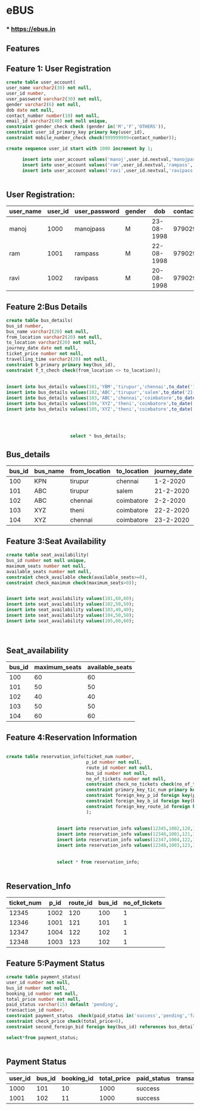 # eBUS
  ### * https://ebus.in

## Features
  
   
## Feature 1: User Registration
```sql
create table user_account(
user_name varchar2(30) not null,
user_id number,
user_password varchar2(30) not null,
gender varchar2(6) not null,
dob date not null,
contact_number number(10) not null,
email_id varchar2(40) not null unique,
constraint gender_check check (gender in('M','F','OTHERS')),
constraint user_id_primary_key primary key(user_id),
constraint mobile_number_check check(999999999<contact_number));

create sequence user_id start with 1000 increment by 1;

      insert into user_account values('manoj',user_id.nextval,'manojpass','M',to_date('23-08-1998'),9790291737,'manoj@gmail.com');
      insert into user_account values('ram',user_id.nextval,'rampass','M',to_date('22-08-1998'),9790291739,'ram@gmail.com');
      insert into user_account values('ravi',user_id.nextval,'ravipass','M',to_date('20-08-1998'),9790291730,'ravi@gmail.com');
      
  ```  
  ## User Registration:
| user_name | user_id | user_password | gender | dob        | contact_number | email_id        |
|-----------|---------|---------------|--------|------------|----------------|-----------------|
| manoj     | 1000    | manojpass     | M      | 23-08-1998 | 9790291737     | manoj@gmail.com |
| ram       | 1001    | rampass       | M      | 22-08-1998 | 9790291739     | ram@gmail.com   |
| ravi      | 1002    | ravipass      | M      | 20-08-1998 | 9790291730     | ravi@gmail.com  |


                            
                       
                      
 ## Feature 2:Bus Details  
 ```sql
create table bus_details(
bus_id number,
bus_name varchar2(20) not null,
from_location varchar2(20) not null,
to_location varchar2(20) not null,
journey_date date not null,
ticket_price number not null,
travelling_time varchar2(20) not null,
constraint b_primary primary key(bus_id),
constraint f_t_chech check(from_location <> to_location));
                            
                            
 insert into bus_details values(101,'YBM','tirupur','chennai',to_date('1-2-2020'),1000,'23:00 to 07:00');
insert into bus_details values(102,'ABC','tirupur','salem',to_date('21-2-2020'),1000,'01:00 to 08:00');
insert into bus_details values(103,'ABC','chennai','coimbatore',to_date('2-2-2020'),500,'10:00 to 18:00');
insert into bus_details values(104,'XYZ','theni','coimbatore',to_date('22-2-2020'),500,'10:00 to 18:00');
insert into bus_details values(105,'XYZ','theni','coimbatore',to_date('23-2-2020'),500,'10:00 to 18:00');

                          
 
 
                         select * bus_details;
```


## Bus_details
| bus_id | bus_name | from_location | to_location | journey_date | ticket_price | travelling_time  |
|--------|----------|---------------|-------------|--------------|--------------|------------------|
|  100   |   KPN    |  tirupur      |  chennai    | 1-2-2020     |   1000       |  23:00 to 07:00  |
|  101   |   ABC    |  tirupur      |  salem      | 21-2-2020    |   1000       |  01:00 to 08:00  |
|  102   |   ABC    |  chennai      | coimbatore  | 2-2-2020     |    500       |  10:00 to 18:00  |
|  103   |    XYZ   |  theni        | coimbatore  | 22-2-2020    |    500       |  10:00 to 18:00  |
|  104   |   XYZ    |  chennai      |  coimbatore | 23-2-2020    |    500       |  10:00 to 18:00  |  
                            
                            
                            
## Feature 3:Seat Availability                            
```sql
create table seat_availability(
bus_id number not null unique,
maximum_seats number not null,
available_seats number not null,
constraint check_available check(available_seats>=0),
constraint check_maximum check(maximum_seats>0));


insert into seat_availability values(101,60,60);
insert into seat_availability values(102,50,50);
insert into seat_availability values(103,40,40);
insert into seat_availability values(104,50,50);
insert into seat_availability values(105,60,60);
                        
                        
```
## Seat_availability
| bus_id | maximum_seats | available_seats |
|--------|---------------|-----------------|
| 100    | 60            | 60              |
| 101    | 50            | 50              |
| 102    | 40            | 40              |
| 103    | 50            | 50              |
| 104    | 60            | 60              |
   
 ## Feature 4:Reservation Information
   ``` sql
       
   create table reservation_info(ticket_num number,
                                 p_id number not null,
                                 route_id number not null,
                                 bus_id number not null,
                                 no_of_tickets number not null,
                                 constraint check_no_tickets check(no_of_tickets>0),
                                 constraint primary_key_tic_num primary key(ticket_num),
                                 constraint foreign_key_p_id foreign key(p_id) references passenger_info(p_id),
                                 constraint foreign_key_b_id foreign key(bus_id) references bus_info(bus_id),
                                 constraint foreign_key_route_id foreign key(route_id) references route_info(route_id)
                                 );
                                 
                      
                      insert into reservation_info values(12345,1002,120,100,1);                     
                      insert into reservation_info values(12346,1001,121,101,1);                     
                      insert into reservation_info values(12347,1004,122,102,1);                     
                      insert into reservation_info values(12348,1003,123,103,1);
                      
                      
                      select * from reservation_info;
                      
   
   ```
   
   
 ## Reservation_Info 
   
| ticket_num | p_id | route_id | bus_id | no_of_tickets |
|------------|------|----------|--------|---------------|
| 12345      | 1002 | 120      | 100    | 1             |
| 12346      | 1001 | 121      | 101    | 1             |
| 12347      | 1004 | 122      | 102    | 1             |
| 12348      | 1003 | 123      | 102    | 1             |



   ## Feature 5:Payment Status
   ```sql
create table payment_status(
user_id number not null,
bus_id number not null,
booking_id number not null,
total_price number not null,
paid_status varchar(15) default 'pending',
transaction_id number,
constraint payment_status  check(paid_status in('success','pending','failure','returned','COD','cancelled')),
constraint check_price check(total_price>0),
constraint second_foreign_bid foreign key(bus_id) references bus_details(bus_id));

select*from payment_status;
                        
   ```
 ## Payment Status
   
| user_id | bus_id | booking_id | total_price | paid_status | transaction_id |
|---------|--------|------------|-------------|-------------|----------------|
| 1000    | 101    | 10         | 1000        | success     |                |
| 1001    | 102    | 11         | 1000        | success     |                |
   













 








                      
                         
                        
                         
                        
                      
   
   
   
   
   
   
   
   
   
   
   
   
   
   
                        
                        
                        
       
                        
                        
                        
       
                        
                        
                        
       
                        
                        
                        
                        
